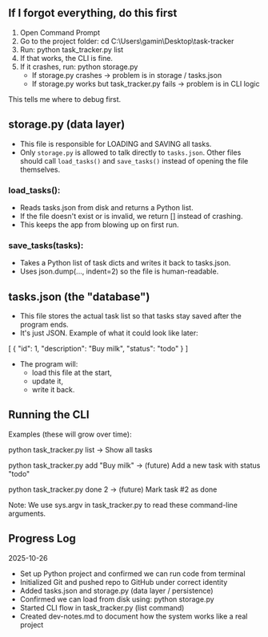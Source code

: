 ## If I forgot everything, do this first

1. Open Command Prompt
2. Go to the project folder:
   cd C:\Users\gamin\Desktop\task-tracker
3. Run:
   python task_tracker.py list
4. If that works, the CLI is fine.
5. If it crashes, run:
   python storage.py
   - If storage.py crashes -> problem is in storage / tasks.json
   - If storage.py works but task_tracker.py fails -> problem is in CLI logic

This tells me where to debug first.


## storage.py (data layer)

- This file is responsible for LOADING and SAVING all tasks.
- Only `storage.py` is allowed to talk directly to `tasks.json`.
  Other files should call `load_tasks()` and `save_tasks()` instead of opening the file themselves.

### load_tasks():
- Reads tasks.json from disk and returns a Python list.
- If the file doesn't exist or is invalid, we return [] instead of crashing.
- This keeps the app from blowing up on first run.

### save_tasks(tasks):
- Takes a Python list of task dicts and writes it back to tasks.json.
- Uses json.dump(..., indent=2) so the file is human-readable.


## tasks.json (the "database")

- This file stores the actual task list so that tasks stay saved after the program ends.
- It's just JSON. Example of what it could look like later:

[
  {
    "id": 1,
    "description": "Buy milk",
    "status": "todo"
  }
]

- The program will:
  - load this file at the start,
  - update it,
  - write it back.


## Running the CLI

Examples (these will grow over time):

python task_tracker.py list
    -> Show all tasks

python task_tracker.py add "Buy milk"
    -> (future) Add a new task with status "todo"

python task_tracker.py done 2
    -> (future) Mark task #2 as done

Note: We use sys.argv in task_tracker.py to read these command-line arguments.


## Progress Log

2025-10-26
- Set up Python project and confirmed we can run code from terminal
- Initialized Git and pushed repo to GitHub under correct identity
- Added tasks.json and storage.py (data layer / persistence)
- Confirmed we can load from disk using: python storage.py
- Started CLI flow in task_tracker.py (list command)
- Created dev-notes.md to document how the system works like a real project
